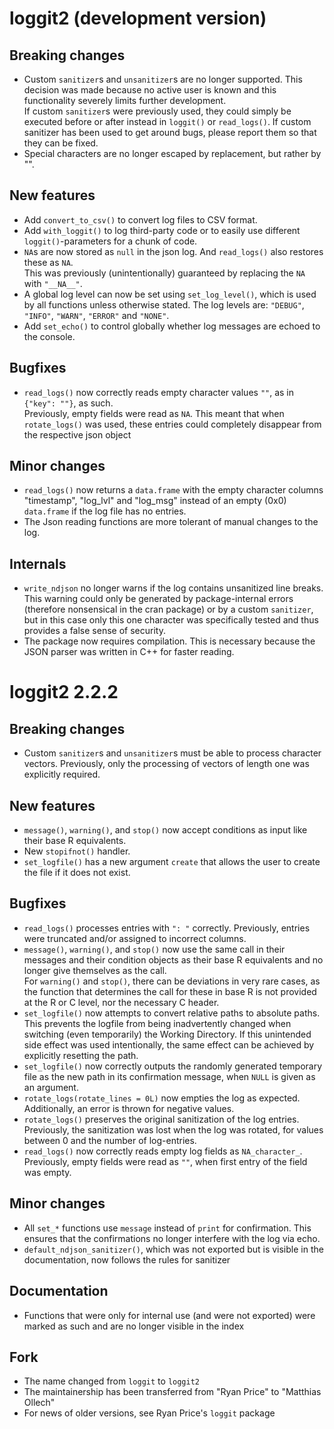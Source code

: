 # loggit2 (development version)

## Breaking changes
* Custom `sanitizer`s and `unsanitizer`s are no longer supported. This decision was made because no active 
  user is known and this functionality severely limits further development.  
  If custom `sanitizer`s were previously used, they could simply be executed before or after instead in `loggit()` 
  or `read_logs()`. If custom sanitizer has been used to get around bugs, please report them so that they can be fixed.
* Special characters are no longer escaped by replacement, but rather by "\".

## New features
* Add `convert_to_csv()` to convert log files to CSV format.
* Add `with_loggit()` to log third-party code or to easily use different `loggit()`-parameters for a chunk of code.
* `NA`s are now stored as `null` in the json log. And `read_logs()` also restores these as `NA`.  
  This was previously (unintentionally) guaranteed by replacing the `NA` with `"__NA__"`.
* A global log level can now be set using `set_log_level()`, which is used by all functions unless otherwise stated.
  The log levels are: `"DEBUG"`, `"INFO"`, `"WARN"`, `"ERROR"` and `"NONE"`.
* Add `set_echo()` to control globally whether log messages are echoed to the console.

## Bugfixes 
* `read_logs()` now correctly reads empty character values `""`, as in `{"key": ""}`, as such.  
  Previously, empty fields were read as `NA`. This meant that when `rotate_logs()` was used,
  these entries could completely disappear from the respective json object

## Minor changes
* `read_logs()` now returns a `data.frame` with the empty character columns "timestamp", "log_lvl" and "log_msg" 
  instead of an empty (0x0) `data.frame` if the log file has no entries.
* The Json reading functions are more tolerant of manual changes to the log.

## Internals
* `write_ndjson` no longer warns if the log contains unsanitized line breaks.
  This warning could only be generated by package-internal errors (therefore nonsensical in the cran package)
  or by a custom `sanitizer`, but in this case only this one character was specifically tested and thus provides a
  false sense of security.
* The package now requires compilation. This is necessary because the JSON parser was written in C++ for faster reading.

# loggit2 2.2.2

## Breaking changes
* Custom `sanitizer`s and `unsanitizer`s must be able to process character vectors. 
  Previously, only the processing of vectors of length one was explicitly required.

## New features
* `message()`, `warning()`, and `stop()` now accept conditions as input like their base R equivalents.
* New `stopifnot()` handler. 
* `set_logfile()` has a new argument `create` that allows the user to create the file if it does not exist.

## Bugfixes 
* `read_logs()` processes entries with `": "` correctly. 
  Previously, entries were truncated and/or assigned to incorrect columns.
* `message()`, `warning()`, and `stop()` now use the same call in their messages and 
  their condition objects as their base R equivalents and no longer give themselves as the call.  
  For `warning()` and `stop()`, there can be deviations in very rare cases, as the function that 
  determines the call for these in base R is not provided at the R or C level, nor the necessary C header.
* `set_logfile()` now attempts to convert relative paths to absolute paths.  
  This prevents the logfile from being inadvertently changed when switching
  (even temporarily) the Working Directory. If this unintended side effect was used
  intentionally, the same effect can be achieved by explicitly resetting the path.
* `set_logfile()` now correctly outputs the randomly generated temporary file as 
  the new path in its confirmation message, when `NULL` is given as an argument.
* `rotate_logs(rotate_lines = 0L)` now empties the log as expected. 
  Additionally, an error is thrown for negative values.
* `rotate_logs()` preserves the original sanitization of the log entries. 
  Previously, the sanitization was lost when the log was rotated, for values between 0 and the number of log-entries.
* `read_logs()` now correctly reads empty log fields as `NA_character_`. 
  Previously, empty fields were read as `""`, when first entry of the field was empty.

## Minor changes
* All `set_*` functions use `message` instead of `print` for confirmation.
  This ensures that the confirmations no longer interfere with the log via echo.
* `default_ndjson_sanitizer()`, which was not exported but is visible in the documentation, 
  now follows the rules for sanitizer

## Documentation
* Functions that were only for internal use (and were not exported) were marked as such
  and are no longer visible in the index

## Fork
* The name changed from `loggit` to `loggit2`
* The maintainership has been transferred from "Ryan Price" to "Matthias Ollech"
* For news of older versions, see Ryan Price's `loggit` package

